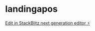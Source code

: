 # landingapos

[Edit in StackBlitz next generation editor ⚡️](https://stackblitz.com/~/github.com/odavaloshdz/landingapos)